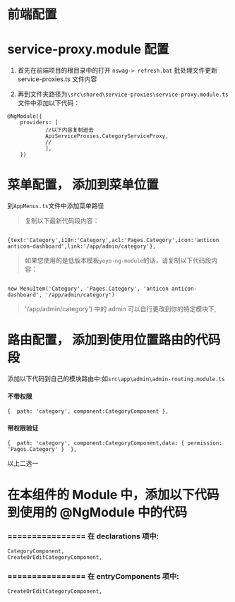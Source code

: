 

# 前端配置
# service-proxy.module 配置

1. 首先在前端项目的根目录中的打开 `nswag-> refresh.bat` 批处理文件更新 service-proxies.ts 文件内容

2. 再到文件夹路径为`\src\shared\service-proxies\service-proxy.module.ts` 文件中添加以下代码：

```
@NgModule({
	providers: [
			//以下内容复制进去
			ApiServiceProxies.CategoryServiceProxy,
			//
			],
	})

```

# 菜单配置， 添加到菜单位置
到`AppMenus.ts`文件中添加菜单路径


> 复制以下最新代码段内容：

```

{text:'Category',i18n:'Category',acl:'Pages.Category',icon:'anticon anticon-dashboard',link:'/app/admin/category'},

```


> 如果您使用的是低版本模板`yoyo-ng-module`的话，请复制以下代码段内容：

```

new MenuItem('Category', 'Pages.Category', 'anticon anticon-dashboard', '/app/admin/category')

```

> '/app/admin/category') 中的 admin 可以自行更改到你的特定模块下,

# 路由配置， 添加到使用位置路由的代码段


添加以下代码到自己的模块路由中:如`src\app\admin\admin-routing.module.ts`


#### 不带权限
```
{  path: 'category', component:CategoryComponent },
```

#### 带权限验证

```
{  path: 'category', component:CategoryComponent,data: { permission: 'Pages.Category' }  },

```

以上二选一
 
 



# 在本组件的 Module 中，添加以下代码到使用的 @NgModule 中的代码
### ================ 在 declarations 项中:

```
CategoryComponent,
CreateOrEditCategoryComponent,

```

### ================ 在 entryComponents 项中:

```
CreateOrEditCategoryComponent,
```
